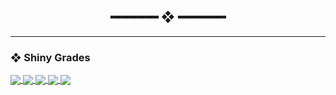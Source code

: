 <h2 align="center"> ━━━━━━  ❖  ━━━━━━ </h2>

---

### ❖ Shiny Grades

<a href="https://github.com/ZenithDS/ZenithDS">
  <img align="center" src="https://github-readme-stats.vercel.app/api?username=zenithds&hide=prs&show_icons=true&hide_border=true&title_color=F8BD96&text_color=F5E0DC&icon_color=96CDFB&bg_color=1E1E2E" />
</a>

<a href="https://github.com/ZenithDS/ZenithDS">
  <img align="center" src="https://github-readme-stats.vercel.app/api/top-langs/?username=zenithds&layout=compact&title_color=F8BD96&text_color=F5E0DC&icon_color=96CDFB&bg_color=1E1E2E&hide=javascript,lua" />
</a>

<a href="https://github.com/ZenithDS/TheSeptaTimes">
  <img align="center" src="https://github-readme-stats.vercel.app/api/pin/?username=zenithds&repo=TheSeptaTimes&hide_border=true&title_color=F8BD96&text_color=F5E0DC&icon_color=96CDFB&bg_color=1E1E2E" />
</a>


<a href="https://github.com/ZenithDS/dotconfig">
  <img align="center" src="https://github-readme-stats.vercel.app/api/pin/?username=zenithds&repo=dotconfig&hide_border=true&title_color=F8BD96&text_color=F5E0DC&icon_color=96CDFB&bg_color=1E1E2E" />
</a>  

<a href="https://github.com/ZenithDS/lovesay">
  <img align="center" src="https://github-readme-stats.vercel.app/api/pin/?username=zenithds&repo=lovesay&hide_border=true&title_color=F8BD96&text_color=F5E0DC&icon_color=96CDFB&bg_color=1E1E2E" />
</a>  

<!---->
<!-- <div align="center"> -->
<!---->
<!-- <img src="https://github-readme-stats.vercel.app/api?username=zenithds&hide=prs&show_icons=true&hide_border=true&title_color=F8BD96&text_color=F5E0DC&icon_color=96CDFB&bg_color=1E1E2E"/> -->
<!---->
<!-- </div> -->
<!---->
<!-- --- -->
<!---->
<!-- ### ❖ Language Stats For Nerds -->
<!---->
<!-- <div align="center"> -->
<!---->
<!-- <img src="https://github-readme-stats.vercel.app/api/top-langs/?username=zenithds&layout=compact&hide_border=true&title_color=F8BD96&text_color=F5E0DC&icon_color=96CDFB&bg_color=1E1E2E&hide=javascript,lua"/> -->
<!---->
<!-- </div> -->
